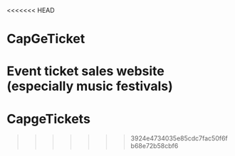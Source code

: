 <<<<<<< HEAD
# CapGeTicket
Event ticket sales website  (especially music festivals)
=======
# CapgeTickets
>>>>>>> 3924e4734035e85cdc7fac50f6fb68e72b58cbf6
